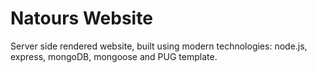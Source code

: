 # Natours Website

Server side rendered website, built using modern technologies: node.js, express, mongoDB, mongoose and PUG template.